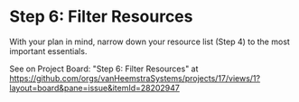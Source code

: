# Step 6: Filter Resources

With your plan in mind, narrow down your resource list (Step 4) to the most important essentials.

See on Project Board: "Step 6: Filter Resources" at https://github.com/orgs/vanHeemstraSystems/projects/17/views/1?layout=board&pane=issue&itemId=28202947
